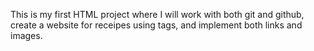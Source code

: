 This is my first HTML project where I will work with both git and github, 
create a website for receipes using tags, and implement both links and images.
